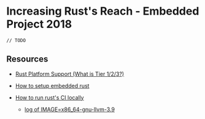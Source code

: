 # Increasing Rust's Reach - Embedded Project 2018

`// TODO`

## Resources

* [Rust Platform Support (What is Tier 1/2/3?)](https://forge.rust-lang.org/platform-support.html)

* [How to setup embedded rust](IRR2018-HOWTO-setup-embedded-rust.md)
* [How to run rust's CI locally](https://gist.github.com/sekineh/a3ebc57c872a1bcaaf32b4560d9ae60e)
  * [log of IMAGE=x86_64-gnu-llvm-3.9](https://gist.github.com/sekineh/58b79043be0704e0ca8e6c5cb9cee611)
